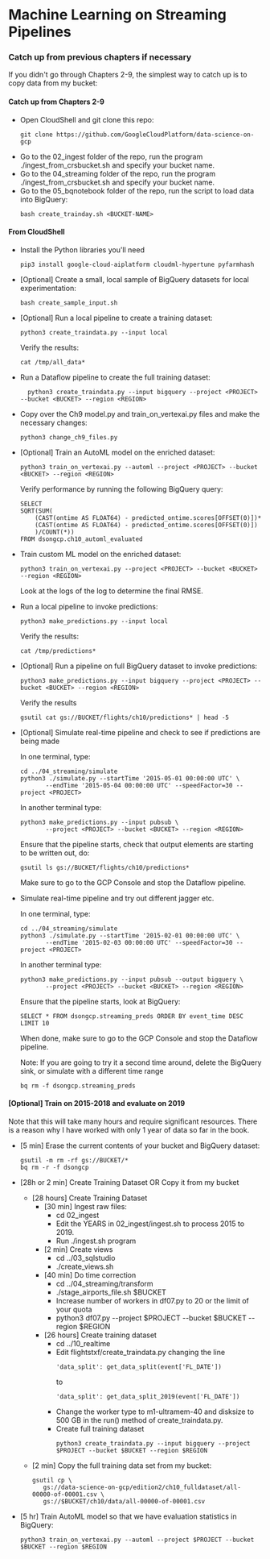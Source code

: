 # Machine Learning on Streaming Pipelines

### Catch up from previous chapters if necessary
If you didn't go through Chapters 2-9, the simplest way to catch up is to copy data from my bucket:

#### Catch up from Chapters 2-9
* Open CloudShell and git clone this repo:
    ```
    git clone https://github.com/GoogleCloudPlatform/data-science-on-gcp
    ```
* Go to the 02_ingest folder of the repo, run the program ./ingest_from_crsbucket.sh and specify your bucket name.
* Go to the 04_streaming folder of the repo, run the program ./ingest_from_crsbucket.sh and specify your bucket name.
* Go to the 05_bqnotebook folder of the repo, run the script to load data into BigQuery:
	```
	bash create_trainday.sh <BUCKET-NAME>
	```

#### From CloudShell
* Install the Python libraries you'll need
    ```
    pip3 install google-cloud-aiplatform cloudml-hypertune pyfarmhash
    ```
* [Optional] Create a small, local sample of BigQuery datasets for local experimentation:
    ```
    bash create_sample_input.sh
    ```
* [Optional] Run a local pipeline to create a training dataset:
    ```
    python3 create_traindata.py --input local
    ```
   Verify the results:
   ```
   cat /tmp/all_data*
   ```
* Run a Dataflow pipeline to create the full training dataset:
  ```
    python3 create_traindata.py --input bigquery --project <PROJECT> --bucket <BUCKET> --region <REGION>
  ```
* Copy over the Ch9 model.py and train_on_vertexai.py files and make the necessary changes:
  ```
  python3 change_ch9_files.py
  ```
* [Optional] Train an AutoML model on the enriched dataset:
  ```
  python3 train_on_vertexai.py --automl --project <PROJECT> --bucket <BUCKET> --region <REGION>
  ```
  Verify performance by running the following BigQuery query:
  ```
  SELECT  
  SQRT(SUM(
      (CAST(ontime AS FLOAT64) - predicted_ontime.scores[OFFSET(0)])*
      (CAST(ontime AS FLOAT64) - predicted_ontime.scores[OFFSET(0)])
      )/COUNT(*))
  FROM dsongcp.ch10_automl_evaluated
  ```
* Train custom ML model on the enriched dataset:
  ```
  python3 train_on_vertexai.py --project <PROJECT> --bucket <BUCKET> --region <REGION>
  ```
  Look at the logs of the log to determine the final RMSE.
* Run a local pipeline to invoke predictions:
    ```
    python3 make_predictions.py --input local
    ```
   Verify the results:
   ```
   cat /tmp/predictions*
   ```
* [Optional] Run a pipeline on full BigQuery dataset to invoke predictions:
    ```
    python3 make_predictions.py --input bigquery --project <PROJECT> --bucket <BUCKET> --region <REGION>
    ```
   Verify the results
   ```
   gsutil cat gs://BUCKET/flights/ch10/predictions* | head -5
   ```
* [Optional] Simulate real-time pipeline and check to see if predictions are being made

  
   In one terminal, type:
    ```
  cd ../04_streaming/simulate
  python3 ./simulate.py --startTime '2015-05-01 00:00:00 UTC' \
           --endTime '2015-05-04 00:00:00 UTC' --speedFactor=30 --project <PROJECT>
    ```
   
  In another terminal type:
    ```
    python3 make_predictions.py --input pubsub \
           --project <PROJECT> --bucket <BUCKET> --region <REGION>
    ```
  
  Ensure that the pipeline starts, check that output elements are starting to be written out, do:
   ```
   gsutil ls gs://BUCKET/flights/ch10/predictions*
   ```
   Make sure to go to the GCP Console and stop the Dataflow pipeline.

  
* Simulate real-time pipeline and try out different jagger etc.

  In one terminal, type:
    ```
  cd ../04_streaming/simulate
  python3 ./simulate.py --startTime '2015-02-01 00:00:00 UTC' \
           --endTime '2015-02-03 00:00:00 UTC' --speedFactor=30 --project <PROJECT>
    ```
   
  In another terminal type:
    ```
    python3 make_predictions.py --input pubsub --output bigquery \
           --project <PROJECT> --bucket <BUCKET> --region <REGION>
    ```
  
  Ensure that the pipeline starts, look at BigQuery:
   ```
   SELECT * FROM dsongcp.streaming_preds ORDER BY event_time DESC LIMIT 10
   ```
   When done, make sure to go to the GCP Console and stop the Dataflow pipeline.
   
   Note: If you are going to try it a second time around, delete the BigQuery sink, or simulate with a different time range
   ```
   bq rm -f dsongcp.streaming_preds
   ```
  
  
#### [Optional] Train on 2015-2018 and evaluate on 2019
Note that this will take many hours and require significant resources.
There is a reason why I have worked with only 1 year of data so far in the book.
* [5 min] Erase the current contents of your bucket and BigQuery dataset:
  ```
  gsutil -m rm -rf gs://BUCKET/*
  bq rm -r -f dsongcp
  ```
* [28h or 2 min] Create Training Dataset OR Copy it from my bucket
  * [28 hours] Create Training Dataset
    * [30 min] Ingest raw files:
      * cd 02_ingest
      * Edit the YEARS in 02_ingest/ingest.sh to process 2015 to 2019.
      * Run ./ingest.sh program
    * [2 min] Create views
      * cd ../03_sqlstudio
      * ./create_views.sh
    * [40 min] Do time correction
      * cd ../04_streaming/transform
      * ./stage_airports_file.sh $BUCKET
      * Increase number of workers in df07.py to 20 or the limit of your quota
      * python3 df07.py --project $PROJECT --bucket $BUCKET --region $REGION 
    * [26 hours] Create training dataset
      * cd ../10_realtime
      * Edit flightstxf/create_traindata.py changing the line
        ```
        'data_split': get_data_split(event['FL_DATE'])
        ```
        to
        ```
        'data_split': get_data_split_2019(event['FL_DATE'])
        ```
      * Change the worker type to m1-ultramem-40 and disksize to 500 GB in the run() method of create_traindata.py.
      * Create full training dataset
        ```
        python3 create_traindata.py --input bigquery --project $PROJECT --bucket $BUCKET --region $REGION
        ```
  * [2 min] Copy the full training data set from my bucket:
      ```
      gsutil cp \
         gs://data-science-on-gcp/edition2/ch10_fulldataset/all-00000-of-00001.csv \
         gs://$BUCKET/ch10/data/all-00000-of-00001.csv
      ```
 
* [5 hr] Train AutoML model so that we have evaluation statistics in BigQuery:
  ```
  python3 train_on_vertexai.py --automl --project $PROJECT --bucket $BUCKET --region $REGION
  ```
